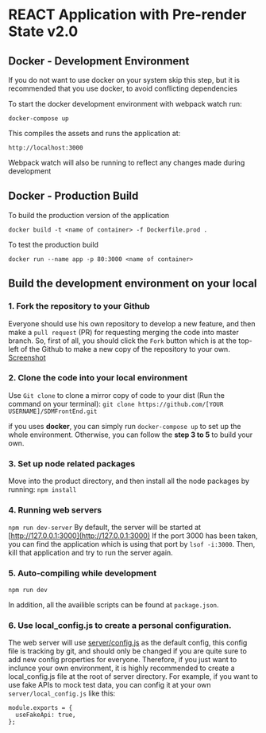 # REACT Application with Pre-render State v2.0

## Docker - Development Environment

If you do not want to use docker on your system skip this step, but it is recommended that
you use docker, to avoid conflicting dependencies

To start the docker development environment with webpack watch run:

```
docker-compose up
```


This compiles the assets and runs the application at:

```
http://localhost:3000
````

Webpack watch will also be running to reflect any changes made during development


## Docker - Production Build

To build the production version of the application

```
docker build -t <name of container> -f Dockerfile.prod .
```
To test the production build

```
docker run --name app -p 80:3000 <name of container>
```

## Build the development environment on your local
### 1. Fork the repository to your Github
Everyone should use his own repository to develop a new feature, and then make a `pull request` (PR) for requesting merging the code into master branch. So, first of all, you should click the `Fork` button which is at the top-left of the Github to make a new copy of the repository to your own.
[Screenshot](https://drive.google.com/open?id=0B7nEHGVPFeE9dG5tc1VQdmJKbkk)

### 2. Clone the code into your local environment
Use `Git clone` to clone a mirror copy of code to your dist (Run the command on your terminal):
`git clone https://github.com/[YOUR USERNAME]/SDMFrontEnd.git`

if you uses **docker**, you can simply run `docker-compose up` to set up the whole environment.
Otherwise, you can follow the **step 3 to 5** to build your own.

### 3. Set up node related packages
Move into the product directory, and then install all the node packages by running:
`npm install`

### 4. Running web servers
`npm run dev-server`
By default, the server will be started at [http://127.0.0.1:3000](http://127.0.0.1:3000)
If the port 3000 has been taken, you can find the application which is using that port by `lsof -i:3000`. Then, kill that application and try to run the server again.

### 5. Auto-compiling while development
`npm run dev`

In addition, all the availible scripts can be found at `package.json`.


### 6. Use local_config.js to create a personal configuration.
The web server will use [server/config.js](https://github.com/SDM2017-Ass2DevStream1/SDMFrontEnd/blob/master/server/config.js) as the default config, this config file is tracking by git, and should only be changed if you are quite sure to add new config properties for everyone. Therefore, if you just want to inclunce your own environment, it is highly recommended to create a local_config.js file at the root of server directory. For example, if you want to use fake APIs to mock test data, you can config it at your own `server/local_config.js` like this:
```
module.exports = {
  useFakeApi: true,
};
```
